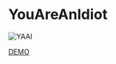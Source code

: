 # YouAreAnIdiot
![YAAI](https://i.ytimg.com/vi/40_hgc0V2M8/hqdefault.jpg)

[DEMO](https://www.bitchute.com/video/bJIIsOjz4UHe/)
